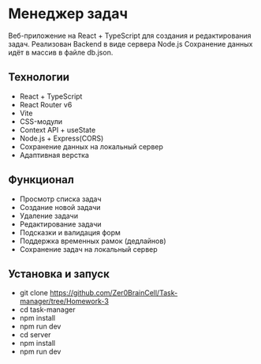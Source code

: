 # Менеджер задач

Веб-приложение на React + TypeScript для создания и редактирования задач. Реализован Backend в виде сервера Node.js Сохранение данных идёт в массив в файле db.json.
## Технологии

- React + TypeScript
- React Router v6
- Vite
- CSS-модули
- Context API + useState
- Node.js + Express(CORS)
- Сохранение данных на локальный сервер
- Адаптивная верстка
## Функционал

- Просмотр списка задач
- Создание новой задачи
- Удаление задачи
- Редактирование задачи
- Подсказки и валидация форм
- Поддержка временных рамок (дедлайнов)
- Сохранение задач на локальный сервер
## Установка и запуск
- git clone https://github.com/Zer0BrainCell/Task-manager/tree/Homework-3
- cd task-manager
- npm install
- npm run dev
- cd server
- npm install
- npm run dev
